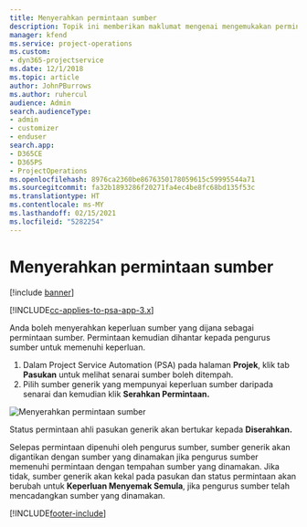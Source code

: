 ```yaml
---
title: Menyerahkan permintaan sumber
description: Topik ini memberikan maklumat mengenai mengemukakan permintaan untuk sumber projek.
manager: kfend
ms.service: project-operations
ms.custom:
- dyn365-projectservice
ms.date: 12/1/2018
ms.topic: article
author: JohnPBurrows
ms.author: ruhercul
audience: Admin
search.audienceType:
- admin
- customizer
- enduser
search.app:
- D365CE
- D365PS
- ProjectOperations
ms.openlocfilehash: 8976ca2360be8676350178059615c59995544a71
ms.sourcegitcommit: fa32b1893286f20271fa4ec4be8fc68bd135f53c
ms.translationtype: HT
ms.contentlocale: ms-MY
ms.lasthandoff: 02/15/2021
ms.locfileid: "5282254"
---
```

# <a name="submitting-a-resource-request"></a>Menyerahkan permintaan sumber

[!include [banner](../includes/psa-now-project-operations.md)]

[!INCLUDE[cc-applies-to-psa-app-3.x](../includes/cc-applies-to-psa-app-3x.md)]

Anda boleh menyerahkan keperluan sumber yang dijana sebagai permintaan sumber. Permintaan kemudian dihantar kepada pengurus sumber untuk memenuhi keperluan.

1. Dalam Project Service Automation (PSA) pada halaman **Projek**, klik tab **Pasukan** untuk melihat senarai sumber boleh ditempah. 
2. Pilih sumber generik yang mempunyai keperluan sumber daripada senarai dan kemudian klik **Serahkan Permintaan.**

![Menyerahkan permintaan sumber](media/RM-how-to-18.png)

Status permintaan ahli pasukan generik akan bertukar kepada **Diserahkan.**

Selepas permintaan dipenuhi oleh pengurus sumber, sumber generik akan digantikan dengan sumber yang dinamakan jika pengurus sumber memenuhi permintaan dengan tempahan sumber yang dinamakan. Jika tidak, sumber generik akan kekal pada pasukan dan status permintaan akan berubah untuk **Keperluan Menyemak Semula**, jika pengurus sumber telah mencadangkan sumber yang dinamakan.


[!INCLUDE[footer-include](../includes/footer-banner.md)]